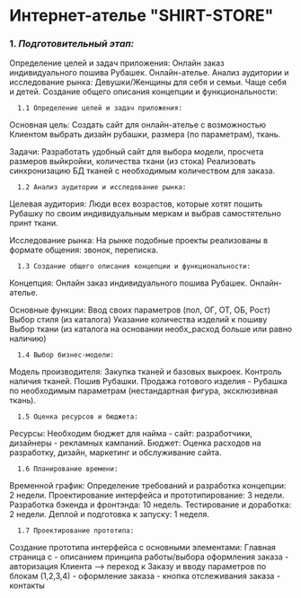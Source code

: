 
# Интернет-ателье "SHIRT-STORE"


### 1. **_Подготовительный этап:_**

   Определение целей и задач приложения: Онлайн заказ индивидуального пошива Рубашек. Онлайн-ателье.
   Анализ аудитории и исследование рынка: Девушки/Женщины для себя и семьи. Чаще себя и детей.
   Создание общего описания концепции и функциональности: 
   
      1.1 Определение целей и задач приложения:
   Основная цель:
   Создать сайт для онлайн-ателье с возможностью Клиентом выбрать дизайн рубашки, размера (по параметрам), ткань.

   Задачи:
      Разработать удобный сайт для выбора модели, просчета размеров выйкройки, количества ткани (из стока)
      Реализовать синхронизацию БД тканей с необходимым количеством для заказа.


      1.2 Анализ аудитории и исследование рынка:
   Целевая аудитория:
      Люди всех возрастов, которые хотят пошить Рубашку по своим индивидуальным меркам и выбрав самостятельно принт ткани.

   Исследование рынка:
      На рынке подобные проекты реализованы в формате общения: звонок, переписка. 

      1.3 Создание общего описания концепции и функциональности:
   Концепция:
   Онлайн заказ индивидуального пошива Рубашек. Онлайн-ателье.

   Основные функции:
      Ввод своих параметров (пол, ОГ, ОТ, ОБ, Рост)
      Выбор стиля (из каталога)
      Указание количества изделий к пошиву
      Выбор ткани (из каталога на основании необх_расход больше или равно наличию)
 
      1.4 Выбор бизнес-модели:
   Модель производителя:
      Закупка тканей и базовых выкроек. Контроль наличия тканей.
      Пошив Рубашки.
      Продажа готового изделия - Рубашка по необходимым параметрам (нестандартная фигура, эксклюзивная ткань).

      1.5 Оценка ресурсов и бюджета:
   Ресурсы:
      Необходим бюджет для найма 
         -  сайт: разработчики, дизайнеры
         -  рекламных кампаний.
   Бюджет:
      Оценка расходов на разработку, дизайн, маркетинг и обслуживание сайта.

      1.6 Планирование времени:
   Временной график:
      Определение требований и разработка концепции: 2 недели.
      Проектирование интерфейса и прототипирование: 3 недели.
      Разработка бэкенда и фронтэнда: 10 недель.
      Тестирование и доработка: 2 недели.
      Деплой и подготовка к запуску: 1 неделя.

      1.7 Проектирование прототипа:
   Создание прототипа интерфейса с основными элементами:
      Главная страница с 
         - описанием принципа работы/выбора оформления заказа 
         - авторизация Клиента --> переход к Заказу и вводу параметров по блокам (1,2,3,4)
         - оформление заказа
         - кнопка отслеживания заказа
         - контакты